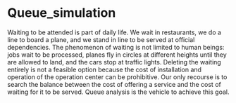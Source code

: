# Queue_simulation
Waiting to be attended is part of daily life. We wait in restaurants, we do a line to board a plane, and we stand in line to be served at official dependencies. The phenomenon of waiting is not limited to human beings: jobs wait to be processed, planes fly in circles at different heights until they are allowed to land, and the cars stop at traffic lights. Deleting the waiting entirely is not a feasible option because the cost of installation and operation of the operation center can be prohibitive. Our only recourse is to search the balance between the cost of offering a service and the cost of waiting for it to be served. Queue analysis is the vehicle to achieve this goal.
